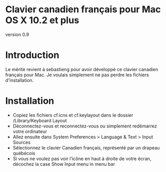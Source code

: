 # Clavier canadien français pour Mac OS X 10.2 et plus
version 0.9

# Introduction
Le mérite revient à sebastieng pour avoir développé ce clavier canadien français pour Mac.
Je voulais simplement ne pas perdre les fichiers d'installation.

# Installation
* Copiez les fichiers cf.icns et cf.keylayout dans le dossier /Library/Keyboard Layout
* Déconnectez-vous et reconnectez-vous ou simplement redémarrez votre ordinateur
* Allez ensuite dans System Preferences > Language & Text > Input Sources
* Sélectionnez le clavier Canadien français, représenté par un drapeau québécois
* Si vous ne voulez pas voir l’icône en haut à droite de votre écran, décochez la case Show Input menu in menu bar
